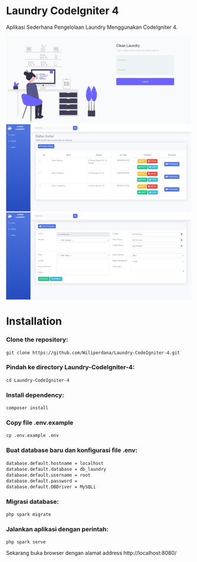 # Laundry CodeIgniter 4

Aplikasi Sederhana Pengelolaan Laundry Menggunakan CodeIgniter 4. 

![Alt text](/public/img/ss-login.png "Login Page")
![Alt text](/public/img/ss-outlet.png "Outlet Page")
![Alt text](/public/img/ss-transaksi.png "Transaksi Page")

# Installation
### Clone the repository:
```
git clone https://github.com/Wiliperdana/Laundry-CodeIgniter-4.git
```

### Pindah ke directory Laundry-CodeIgniter-4:
```
cd Laundry-CodeIgniter-4
```

### Install dependency:
```
composer install
```

### Copy file .env.example
```
cp .env.example .env
```

### Buat database baru dan konfigurasi file .env:
```
database.default.hostname = localhost
database.default.database = db_laundry
database.default.username = root
database.default.password = 
database.default.DBDriver = MySQLi
```

### Migrasi database:
```
php spark migrate
```

### Jalankan aplikasi dengan perintah:
```
php spark serve
``` 

Sekarang buka browser dengan alamat address http://localhost:8080/